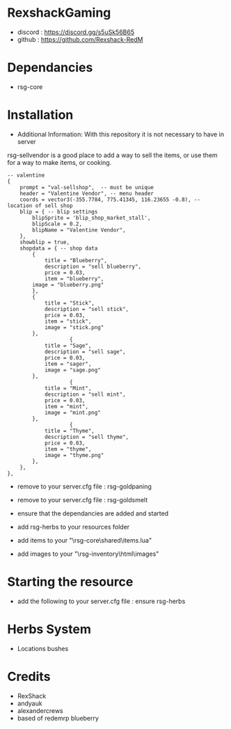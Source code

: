 # RexshackGaming

- discord : https://discord.gg/s5uSk56B65
- github : https://github.com/Rexshack-RedM

# Dependancies

- rsg-core

# Installation

- Additional Information: With this repository it is not necessary to have in server

rsg-sellvendor is a good place to add a way to sell the items, or use them for a way to make items, or cooking.

    -- valentine
    {
        prompt = "val-sellshop",  -- must be unique
        header = "Valentine Vendor", -- menu header
        coords = vector3(-355.7784, 775.41345, 116.23655 -0.8), -- location of sell shop
        blip = { -- blip settings
            blipSprite = 'blip_shop_market_stall',
            blipScale = 0.2,
            blipName = "Valentine Vendor",
        },
        showblip = true,
        shopdata = { -- shop data
            {
                title = "Blueberry",
                description = "sell blueberry",
                price = 0.03,
                item = "blueberry",
            image = "blueberry.png"
            },
            {
                title = "Stick",
                description = "sell stick",
                price = 0.03,
                item = "stick",
                image = "stick.png"
            },
                        {
                title = "Sage",
                description = "sell sage",
                price = 0.03,
                item = "sager",
                image = "sage.png"
            },
                        {
                title = "Mint",
                description = "sell mint",
                price = 0.03,
                item = "mint",
                image = "mint.png"
            },
                        {
                title = "Thyme",
                description = "sell thyme",
                price = 0.03,
                item = "thyme",
                image = "thyme.png"
            },
        },
    },

- remove to your server.cfg file : rsg-goldpaning
- remove to your server.cfg file : rsg-goldsmelt

- ensure that the dependancies are added and started
- add rsg-herbs to your resources folder
- add items to your "\rsg-core\shared\items.lua"
- add images to your "\rsg-inventory\html\images"

# Starting the resource

- add the following to your server.cfg file : ensure rsg-herbs

# Herbs System

- Locations bushes

# Credits

- RexShack
- andyauk
- alexandercrews
- based of redemrp blueberry
